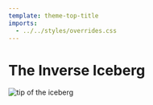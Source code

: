 ```yaml
---
template: theme-top-title
imports:
  - ../../styles/overrides.css
---
```


# The Inverse Iceberg

![tip of the iceberg](/assets/iceberg-package-json-node-modules.png)